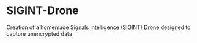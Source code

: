 # SIGINT-Drone
Creation of a homemade Signals Intelligence (SIGINT) Drone designed to capture unencrypted data
